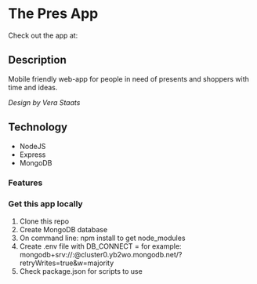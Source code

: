 # The Pres App

Check out the app at:

## Description

Mobile friendly web-app for people in need of presents and shoppers with time and ideas.

*Design by Vera Staats*

## Technology

- NodeJS
- Express
- MongoDB

### Features

### Get this app locally

1. Clone this repo
2. Create MongoDB database
3. On command line: npm install to get node_modules
4. Create .env file with DB_CONNECT = <connection to Mongodb> for example: mongodb+srv://<USERNAME>:<DBPASSWORD>@cluster0.yb2wo.mongodb.net/<DBNAME>?retryWrites=true&w=majority
5. Check package.json for scripts to use
